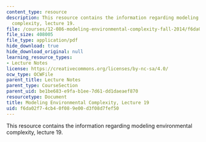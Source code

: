 ```yaml
---
content_type: resource
description: This resource contains the information regarding modeling environmental
  complexity, lecture 19.
file: /courses/12-086-modeling-environmental-complexity-fall-2014/f6da02f74cb40f089e00d3f08d7fef50_MIT12_086F14_networks.pdf
file_size: 408005
file_type: application/pdf
hide_download: true
hide_download_original: null
learning_resource_types:
- Lecture Notes
license: https://creativecommons.org/licenses/by-nc-sa/4.0/
ocw_type: OCWFile
parent_title: Lecture Notes
parent_type: CourseSection
parent_uid: be1be683-e9fa-b1ee-7d61-dd1daeaef870
resourcetype: Document
title: Modeling Environmental Complexity, Lecture 19
uid: f6da02f7-4cb4-0f08-9e00-d3f08d7fef50
---
```

This resource contains the information regarding modeling environmental complexity, lecture 19.